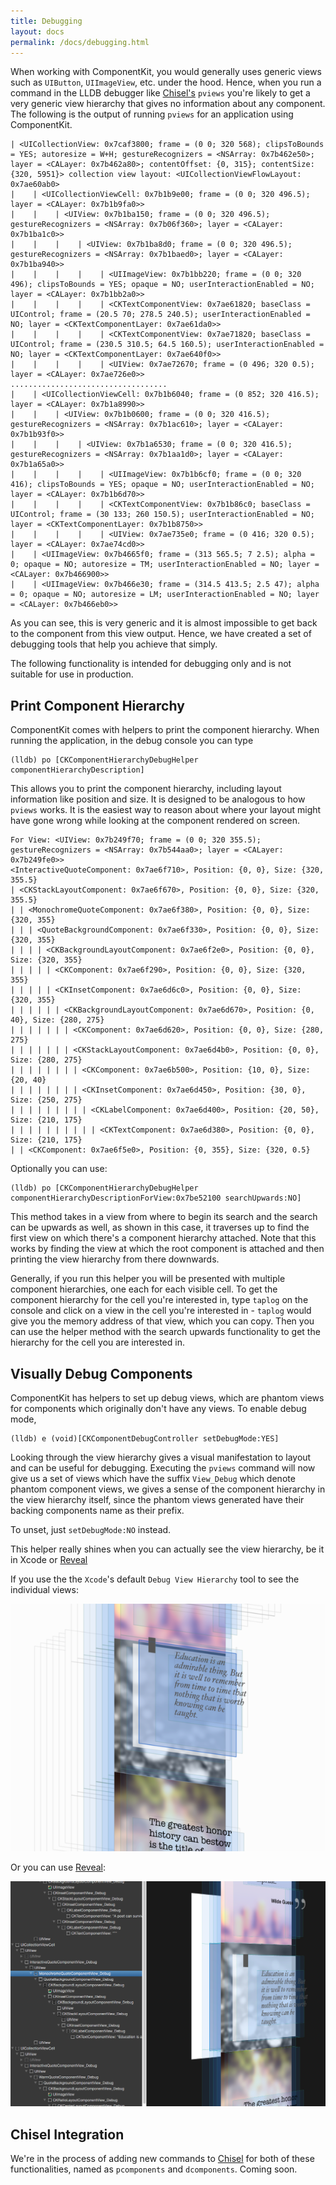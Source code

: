```yaml
---
title: Debugging
layout: docs
permalink: /docs/debugging.html
---
```


When working with ComponentKit, you would generally uses generic views such as `UIButton`, `UIImageView`, etc. under the hood. Hence, when you run a command in the LLDB debugger like [Chisel's](http://www.github.com/facebook/chisel) `pviews` you're likely to get a very generic view hierarchy that gives no information about any component. The following is the output of running `pviews` for an application using ComponentKit.

```
| <UICollectionView: 0x7caf3800; frame = (0 0; 320 568); clipsToBounds = YES; autoresize = W+H; gestureRecognizers = <NSArray: 0x7b462e50>; layer = <CALayer: 0x7b462a80>; contentOffset: {0, 315}; contentSize: {320, 5951}> collection view layout: <UICollectionViewFlowLayout: 0x7ae60ab0>
|    | <UICollectionViewCell: 0x7b1b9e00; frame = (0 0; 320 496.5); layer = <CALayer: 0x7b1b9fa0>>
|    |    | <UIView: 0x7b1ba150; frame = (0 0; 320 496.5); gestureRecognizers = <NSArray: 0x7b06f360>; layer = <CALayer: 0x7b1ba1c0>>
|    |    |    | <UIView: 0x7b1ba8d0; frame = (0 0; 320 496.5); gestureRecognizers = <NSArray: 0x7b1baed0>; layer = <CALayer: 0x7b1ba940>>
|    |    |    |    | <UIImageView: 0x7b1bb220; frame = (0 0; 320 496); clipsToBounds = YES; opaque = NO; userInteractionEnabled = NO; layer = <CALayer: 0x7b1bb2a0>>
|    |    |    |    | <CKTextComponentView: 0x7ae61820; baseClass = UIControl; frame = (20.5 70; 278.5 240.5); userInteractionEnabled = NO; layer = <CKTextComponentLayer: 0x7ae61da0>>
|    |    |    |    | <CKTextComponentView: 0x7ae71820; baseClass = UIControl; frame = (230.5 310.5; 64.5 160.5); userInteractionEnabled = NO; layer = <CKTextComponentLayer: 0x7ae640f0>>
|    |    |    |    | <UIView: 0x7ae72670; frame = (0 496; 320 0.5); layer = <CALayer: 0x7ae726e0>>
...................................
|    | <UICollectionViewCell: 0x7b1b6040; frame = (0 852; 320 416.5); layer = <CALayer: 0x7b1a8990>>
|    |    | <UIView: 0x7b1b0600; frame = (0 0; 320 416.5); gestureRecognizers = <NSArray: 0x7b1ac610>; layer = <CALayer: 0x7b1b93f0>>
|    |    |    | <UIView: 0x7b1a6530; frame = (0 0; 320 416.5); gestureRecognizers = <NSArray: 0x7b1aa1d0>; layer = <CALayer: 0x7b1a65a0>>
|    |    |    |    | <UIImageView: 0x7b1b6cf0; frame = (0 0; 320 416); clipsToBounds = YES; opaque = NO; userInteractionEnabled = NO; layer = <CALayer: 0x7b1b6d70>>
|    |    |    |    | <CKTextComponentView: 0x7b1b86c0; baseClass = UIControl; frame = (30 133; 260 150.5); userInteractionEnabled = NO; layer = <CKTextComponentLayer: 0x7b1b8750>>
|    |    |    |    | <UIView: 0x7ae735e0; frame = (0 416; 320 0.5); layer = <CALayer: 0x7ae74cd0>>
|    | <UIImageView: 0x7b4665f0; frame = (313 565.5; 7 2.5); alpha = 0; opaque = NO; autoresize = TM; userInteractionEnabled = NO; layer = <CALayer: 0x7b466900>>
|    | <UIImageView: 0x7b466e30; frame = (314.5 413.5; 2.5 47); alpha = 0; opaque = NO; autoresize = LM; userInteractionEnabled = NO; layer = <CALayer: 0x7b466eb0>>
```

As you can see, this is very generic and it is almost impossible to get back to the component from this view output. Hence, we have created a set of debugging tools that help you achieve that simply.

<div class="note-important">
  The following functionality is intended for debugging only and is not suitable for use in production.
</div>

## Print Component Hierarchy 

ComponentKit comes with helpers to print the component hierarchy. When running the application, in the debug console you can type

```
(lldb) po [CKComponentHierarchyDebugHelper componentHierarchyDescription]
```

This allows you to print the component hierarchy, including layout information like position and size. It is designed to be analogous to how `pviews` works. It is the easiest way to reason about where your layout might have gone wrong while looking at the component rendered on screen. 

```
For View: <UIView: 0x7b249f70; frame = (0 0; 320 355.5); gestureRecognizers = <NSArray: 0x7b544aa0>; layer = <CALayer: 0x7b249fe0>>
<InteractiveQuoteComponent: 0x7ae6f710>, Position: {0, 0}, Size: {320, 355.5}
| <CKStackLayoutComponent: 0x7ae6f670>, Position: {0, 0}, Size: {320, 355.5}
| | <MonochromeQuoteComponent: 0x7ae6f380>, Position: {0, 0}, Size: {320, 355}
| | | <QuoteBackgroundComponent: 0x7ae6f330>, Position: {0, 0}, Size: {320, 355}
| | | | <CKBackgroundLayoutComponent: 0x7ae6f2e0>, Position: {0, 0}, Size: {320, 355}
| | | | | <CKComponent: 0x7ae6f290>, Position: {0, 0}, Size: {320, 355}
| | | | | <CKInsetComponent: 0x7ae6d6c0>, Position: {0, 0}, Size: {320, 355}
| | | | | | <CKBackgroundLayoutComponent: 0x7ae6d670>, Position: {0, 40}, Size: {280, 275}
| | | | | | | <CKComponent: 0x7ae6d620>, Position: {0, 0}, Size: {280, 275}
| | | | | | | <CKStackLayoutComponent: 0x7ae6d4b0>, Position: {0, 0}, Size: {280, 275}
| | | | | | | | <CKComponent: 0x7ae6b500>, Position: {10, 0}, Size: {20, 40}
| | | | | | | | <CKInsetComponent: 0x7ae6d450>, Position: {30, 0}, Size: {250, 275}
| | | | | | | | | <CKLabelComponent: 0x7ae6d400>, Position: {20, 50}, Size: {210, 175}
| | | | | | | | | | <CKTextComponent: 0x7ae6d380>, Position: {0, 0}, Size: {210, 175}
| | <CKComponent: 0x7ae6f5e0>, Position: {0, 355}, Size: {320, 0.5}
```

Optionally you can use:

```
(lldb) po [CKComponentHierarchyDebugHelper componentHierarchyDescriptionForView:0x7be52100 searchUpwards:NO]
```
 
This method takes in a view from where to begin its search and the search can be upwards as well, as shown in this case, it traverses up to find the first view on which there's a component hierarchy attached. Note that this works by finding the view at which the root component is attached and then printing the view hierarchy from there downwards.

<div class="note">
  <p>
     Generally, if you run this helper you will be presented with multiple component hierarchies, one each for each visible cell. To get the component hierarchy for the cell you're interested in, type <code>taplog</code> on the console and click on a view in the cell you're interested in - <code>taplog</code> would give you the memory address of that view, which you can copy. Then you can use the helper method with the search upwards functionality to get the hierarchy for the cell you are interested in.
  </p>
</div>

## Visually Debug Components

ComponentKit has helpers to set up debug views, which are phantom views for components which originally don't have any views. To enable debug mode,

```
(lldb) e (void)[CKComponentDebugController setDebugMode:YES]
```

Looking through the view hierarchy gives a visual manifestation to layout and can be useful for debugging. Executing the `pviews` command will now give us a set of views which have the suffix `View_Debug` which denote phantom component views, we gives a sense of the component hierarchy in the view hierarchy itself, since the phantom views generated have their backing components name as their prefix.

To unset, just `setDebugMode:NO` instead.

This helper really shines when you can actually see the view hierarchy, be it in Xcode or [Reveal](http://revealapp.com/) 

If you use the the `Xcode`'s default `Debug View Hierarchy` tool to see the individual views:

![Debug Components with Xcode](/static/images/xcode-debug.png)

Or you can use [Reveal](http://revealapp.com/):

![Debug Components with Reveal](/static/images/reveal-debug.png)

## Chisel Integration

We're in the process of adding new commands to [Chisel](http://www.github.com/facebook/chisel) for both of these functionalities, named as `pcomponents` and `dcomponents`. Coming soon.
